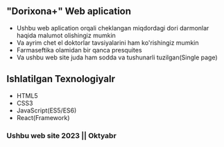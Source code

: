 ## "Dorixona+" Web aplication
- Ushbu web aplication orqali cheklangan miqdordagi dori darmonlar haqida malumot olishingiz mumkin
- Va ayrim chet el doktorlar tavsiyalarini ham ko'rishingiz mumkin 
- Farmaseftika olamidan bir qanca presquites
- Va ushbu web site juda ham sodda va tushunarli tuzilgan(Single page)

## Ishlatilgan Texnologiyalr
- HTML5
- CSS3
- JavaScript(ES5/ES6)
- React(Framework)

### Ushbu web site 2023 || Oktyabr 
